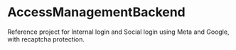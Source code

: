 # AccessManagementBackend
Reference project for Internal login and Social login using Meta and Google, with recaptcha protection.
